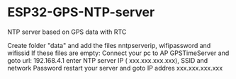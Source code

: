 # ESP32-GPS-NTP-server
 NTP server based on GPS data with RTC

Create folder "data" and add the files nntpserverip, wifipassword and wifissid
If these files are empty:
Connect your pc to AP GPSTimeServer and goto url: 192.168.4.1
enter NTP server IP ( xxx.xxx.xxx.xxx), SSID and network Password
restart your server and goto IP addres xxx.xxx.xxx.xxx
